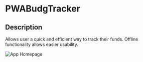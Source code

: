 # PWABudgTracker

## Description

Allows user a quick and efficient way to track their funds. Offline functionality allows easier usability.

![App Homepage](https://github.com/ojc011/PWABudgTracker/blob/images/budget-tracker1.jpg)